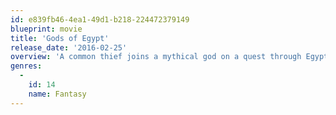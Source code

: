 ```yaml
---
id: e839fb46-4ea1-49d1-b218-224472379149
blueprint: movie
title: 'Gods of Egypt'
release_date: '2016-02-25'
overview: 'A common thief joins a mythical god on a quest through Egypt.'
genres:
  -
    id: 14
    name: Fantasy
---
```

